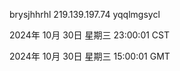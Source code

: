 brysjhhrhl 219.139.197.74 yqqlmgsycl

2024年 10月 30日 星期三 23:00:01 CST

2024年 10月 30日 星期三 15:00:01 GMT
